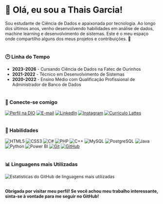 <h1>👋 Olá, eu sou a Thais Garcia!</h1> 

Sou estudante de Ciência de Dados e apaixonada por tecnologia. Ao longo dos últimos anos, venho desenvolvendo habilidades em análise de dados, machine learning e desenvolvimento de sistemas. Este é o meu espaço onde compartilho alguns dos meus projetos e contribuições. 🚀
<br></br>

<h3>🕑 Linha do Tempo </h3> 

- **2023-2026** - Cursando Ciência de Dados na Fatec de Ourinhos
- **2021-2022** - Técnico em Desenvolvimento de Sistemas
- **2020-2022** - Ensino Médio com Qualificação Profissional de Administrador de Banco de Dados
<br></br>

<h3>🔗 Conecte-se comigo </h3> 

[![Perfil na DIO](https://img.shields.io/badge/-Meu%20Perfil%20na%20DIO-007ACC?style=for-the-badge&logoColor=white)](https://www.dio.me/users/thaisgarcia_t11)
[![E-mail](https://img.shields.io/badge/-Email-D14836?style=for-the-badge&logo=gmail&logoColor=white)](mailto:thaisgarcia.t11@gmail.com)
[![LinkedIn](https://img.shields.io/badge/-LinkedIn-0077B5?style=for-the-badge&logo=linkedin&logoColor=white)](https://www.linkedin.com/in/thais-garcia11/)
[![Instagram](https://img.shields.io/badge/-Instagram-E4405F?style=for-the-badge&logo=instagram&logoColor=white)](https://www.instagram.com/tha_grc)
[![Currículo Lattes](https://img.shields.io/badge/-Currículo%20Lattes-708090?style=for-the-badge&logo=curriculum-vitae&logoColor=white)](http://lattes.cnpq.br/7305263350315359)
<br></br>

<h3>🚀 Habilidades </h3> 

![HTML5](https://img.shields.io/badge/HTML5-E34F26?style=for-the-badge&logo=html5&logoColor=white)
![CSS3](https://img.shields.io/badge/CSS3-1572B6?style=for-the-badge&logo=css3&logoColor=white)
![C#](https://img.shields.io/badge/C%23-239120?style=for-the-badge&logo=c-sharp&logoColor=white)
![PHP](https://img.shields.io/badge/PHP-777BB4?style=for-the-badge&logo=php&logoColor=white)
![C++](https://img.shields.io/badge/C++-00599C?style=for-the-badge&logo=c%2B%2B&logoColor=white)
![MySQL](https://img.shields.io/badge/MySQL-FF8C00?style=for-the-badge&logo=mysql&logoColor=white)
![PostgreSQL](https://img.shields.io/badge/PostgreSQL-4682B4?style=for-the-badge&logo=postgresql&logoColor=white)
![Java](https://img.shields.io/badge/Java-007396?style=for-the-badge&logo=java&logoColor=white)
![Python](https://img.shields.io/badge/Python-3776AB?style=for-the-badge&logo=python&logoColor=white)
![Power BI](https://img.shields.io/badge/Power%20BI-F2C811?style=for-the-badge&logo=powerbi&logoColor=black)
[![Git](https://img.shields.io/badge/Git-F05032?style=for-the-badge&logo=git&logoColor=white)](https://git-scm.com/doc) 
[![GitHub](https://img.shields.io/badge/GitHub-181717?style=for-the-badge&logo=github&logoColor=white)](https://docs.github.com/)
<br></br>

<h3> 📊 Linguagens mais Utilizadas </h3> 

![Estatísticas do GitHub de linguagens mais utilizadas](https://github-readme-stats.vercel.app/api/top-langs/?username=thaisgarcia&langs_count=8&layout=compact&theme=radical&bg_color=000)

<br>
<strong>Obrigada por visitar meu perfil! Se você achou meu trabalho interessante, sinta-se à vontade para me seguir no GitHub!</strong>
